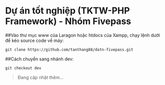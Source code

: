 # Dự án tốt nghiệp (TKTW-PHP Framework) - Nhóm Fivepass
##Vào thư mục www của Laragon hoặc htdocs của Xampp, chạy lệnh dưới để kéo source code về máy:
```
git clone https://github.com/tanthang88/datn-fivepass.git
```
##Cách chuyển sang nhánh dev:
```
git checkout dev
```
> Đang cập nhật thêm...
